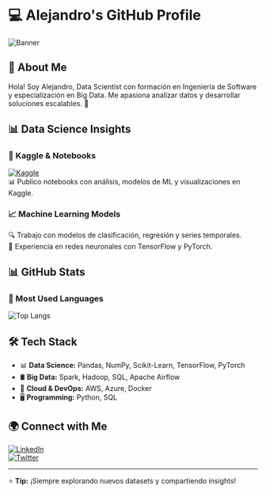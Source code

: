 # 💻 Alejandro's GitHub Profile

![Banner](https://source.unsplash.com/1600x400/?technology,data)

## 🚀 About Me
Hola! Soy Alejandro, Data Scientist con formación en Ingeniería de Software y especialización en Big Data. Me apasiona analizar datos y desarrollar soluciones escalables. 🚀

## 📊 Data Science Insights
### 📡 Kaggle & Notebooks
[![Kaggle](https://img.shields.io/badge/Kaggle-Profile-blue?style=flat-square&logo=kaggle)](https://www.kaggle.com/tuusuario)  
📊 Publico notebooks con análisis, modelos de ML y visualizaciones en Kaggle.

### 📈 Machine Learning Models
🔍 Trabajo con modelos de clasificación, regresión y series temporales.  
🧠 Experiencia en redes neuronales con TensorFlow y PyTorch.

## 📊 GitHub Stats
### 🎯 Most Used Languages
![Top Langs](https://github-readme-stats.vercel.app/api/top-langs/?username=Alejandrogcastilla&layout=compact&theme=radical)

## 🛠️ Tech Stack
- 📊 **Data Science:** Pandas, NumPy, Scikit-Learn, TensorFlow, PyTorch
- 🛢️ **Big Data:** Spark, Hadoop, SQL, Apache Airflow
- 📡 **Cloud & DevOps:** AWS, Azure, Docker
- 🖥️ **Programming:** Python, SQL

## 🌍 Connect with Me
[![LinkedIn](https://img.shields.io/badge/LinkedIn-Profile-blue?style=flat-square&logo=linkedin)](https://www.linkedin.com/in/tu-perfil)  
[![Twitter](https://img.shields.io/badge/Twitter-@tuusuario-blue?style=flat-square&logo=twitter)](https://twitter.com/tuusuario)  

---
⭐️ **Tip:** ¡Siempre explorando nuevos datasets y compartiendo insights!


